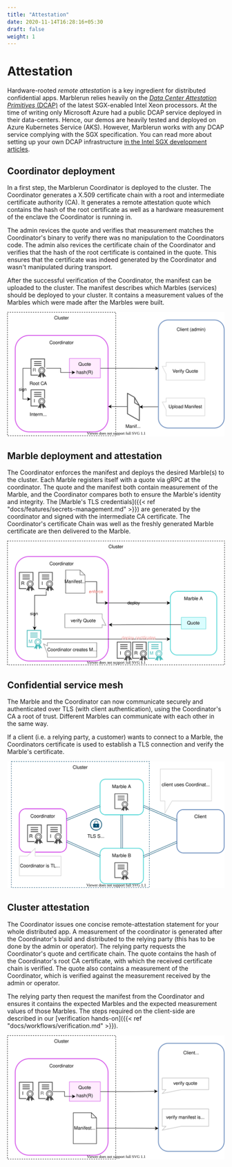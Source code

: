 ```yaml
---
title: "Attestation"
date: 2020-11-14T16:28:16+05:30
draft: false
weight: 1
---
```


# Attestation

Hardware-rooted *remote attestation* is a key ingredient for distributed confidential apps. Marblerun relies heavily on the [*Data Center Attestation Primitives* (DCAP)](https://download.01.org/intel-sgx/sgx-dcap/1.9/linux/docs/Intel_SGX_DCAP_ECDSA_Orientation.pdf) of the latest SGX-enabled Intel Xeon processors.
At the time of writing only Microsoft Azure had a public DCAP service deployed in their data-centers. Hence, our demos are heavily tested and deployed on Azure Kubernetes Service (AKS).
However, Marblerun works with any DCAP service complying with the SGX specification. You can read more about setting up your own DCAP infrastructure [in the Intel SGX development articles](https://software.intel.com/content/www/us/en/develop/articles/intel-software-guard-extensions-data-center-attestation-primitives-quick-install-guide.html).

## Coordinator deployment

In a first step, the Marblerun Coordinator is deployed to the cluster.
The Coordinator generates a X.509 certificate chain with a root and intermediate certificate authority (CA).
It generates a remote attestation quote which contains the hash of the root certificate as well as a hardware measurement of the enclave the Coordinator is running in.

The admin revices the quote and verifies that measurement matches the Coordinator's binary to verify there was no manipulation to the Coordinators code.
The admin also revices the certificate chain of the Coordinator and verifies that the hash of the root certificate is contained in the quote.
This ensures that the certificate was indeed generated by the Coordinator and wasn't manipulated during transport.

After the successful verification of the Coordinator, the manifest can be uploaded to the cluster.
The manifest describes which Marbles (services) should be deployed to your cluster. It contains a measurement values of the Marbles which were made after the Marbles were built.

![Coordinator deployment](/img/coordinator_deployment.svg)

## Marble deployment and attestation

The Coordinator enforces the manifest and deploys the desired Marble(s) to the cluster.
Each Marble registers itself with a quote via gRPC at the coordinator.
The quote and the manifest both contain measurement of the Marble, and the Coordinator compares both to ensure the Marble's identity and integrity.
The [Marble's TLS credentials]({{< ref "docs/features/secrets-management.md" >}}) are generated by the coordinator and signed with the intermediate CA certificate.
The Coordinator's certificate Chain was well as the freshly generated Marble certificate are then delivered to the Marble.

![Marble deployment](/img/marble_deployment.svg)

## Confidential service mesh

The Marble and the Coordinator can now communicate securely and authenticated over TLS (with client authentication), using the Coordinator's CA a root of trust.
Different Marbles can communicate with each other in the same way.

If a client (i.e. a relying party, a customer) wants to connect to a Marble, the Coordinators certificate is used to establish a TLS connection and verify the Marble's certificate.

![service mesh](/img/service_mesh.svg)

## Cluster attestation

The Coordinator issues one concise remote-attestation statement for your whole distributed app.
A measurement of the coordinator is generated after the Coordinator's build and distributed to the relying party (this has to be done by the admin or operator).
The relying party requests the Coordinator's quote and certificate chain.
The quote contains the hash of the Coordinator's root CA certificate, with which the received certificate chain is verified.
The quote also contains a measurement of the Coordinator, which is verified against the measurement received by the admin or operator.

The relying party then request the manifest from the Coordinator and ensures it contains the expected Marbles and the expected measurement values of those Marbles.
The steps required on the client-side are described in our [verification hands-on]({{< ref "docs/workflows/verification.md" >}}).

![cluster attestation](/img/verify_cluster.svg)
